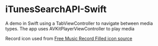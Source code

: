 # iTunesSearchAPI-Swift
A demo in Swift using a TabViewController to navigate between media types. The app uses AVKitPlayerViewController to play media

Record icon used from <a href="https://icons8.com/web-app/9403/Music-Record-Filled">Free Music Record Filled icon source</a>
